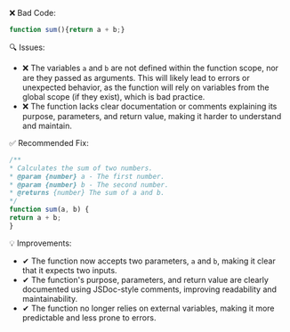 ❌ Bad Code:
```javascript
function sum(){return a + b;}
```

🔍 Issues:
* ❌ The variables `a` and `b` are not defined within the function scope, nor are they passed as arguments. This will
likely lead to errors or unexpected behavior, as the function will rely on variables from the global scope (if they
exist), which is bad practice.
* ❌ The function lacks clear documentation or comments explaining its purpose, parameters, and return value, making it
harder to understand and maintain.

✅ Recommended Fix:
```javascript
/**
* Calculates the sum of two numbers.
* @param {number} a - The first number.
* @param {number} b - The second number.
* @returns {number} The sum of a and b.
*/
function sum(a, b) {
return a + b;
}
```

💡 Improvements:
* ✔ The function now accepts two parameters, `a` and `b`, making it clear that it expects two inputs.
* ✔ The function's purpose, parameters, and return value are clearly documented using JSDoc-style comments, improving
readability and maintainability.
* ✔ The function no longer relies on external variables, making it more predictable and less prone to errors.